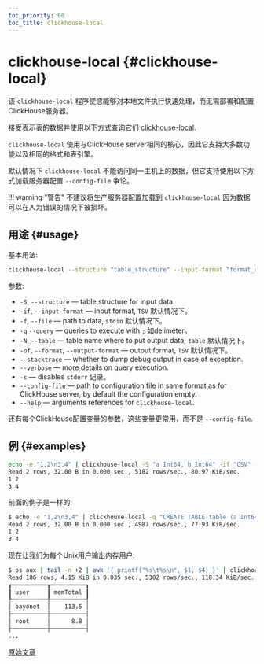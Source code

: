 ```yaml
---
toc_priority: 60
toc_title: clickhouse-local
---
```


# clickhouse-local {#clickhouse-local}

该 `clickhouse-local` 程序使您能够对本地文件执行快速处理，而无需部署和配置ClickHouse服务器。

接受表示表的数据并使用以下方式查询它们 [clickhouse-local](../../operations/utilities/clickhouse-local.md).

`clickhouse-local` 使用与ClickHouse server相同的核心，因此它支持大多数功能以及相同的格式和表引擎。

默认情况下 `clickhouse-local` 不能访问同一主机上的数据，但它支持使用以下方式加载服务器配置 `--config-file` 争论。

!!! warning "警告"
    不建议将生产服务器配置加载到 `clickhouse-local` 因为数据可以在人为错误的情况下被损坏。

## 用途 {#usage}

基本用法:

``` bash
clickhouse-local --structure "table_structure" --input-format "format_of_incoming_data" -q "query"
```

参数:

-   `-S`, `--structure` — table structure for input data.
-   `-if`, `--input-format` — input format, `TSV` 默认情况下。
-   `-f`, `--file` — path to data, `stdin` 默认情况下。
-   `-q` `--query` — queries to execute with `;` 如delimeter。
-   `-N`, `--table` — table name where to put output data, `table` 默认情况下。
-   `-of`, `--format`, `--output-format` — output format, `TSV` 默认情况下。
-   `--stacktrace` — whether to dump debug output in case of exception.
-   `--verbose` — more details on query execution.
-   `-s` — disables `stderr` 记录。
-   `--config-file` — path to configuration file in same format as for ClickHouse server, by default the configuration empty.
-   `--help` — arguments references for `clickhouse-local`.

还有每个ClickHouse配置变量的参数，这些变量更常用，而不是 `--config-file`.

## 例 {#examples}

``` bash
echo -e "1,2\n3,4" | clickhouse-local -S "a Int64, b Int64" -if "CSV" -q "SELECT * FROM table"
Read 2 rows, 32.00 B in 0.000 sec., 5182 rows/sec., 80.97 KiB/sec.
1 2
3 4
```

前面的例子是一样的:

``` bash
$ echo -e "1,2\n3,4" | clickhouse-local -q "CREATE TABLE table (a Int64, b Int64) ENGINE = File(CSV, stdin); SELECT a, b FROM table; DROP TABLE table"
Read 2 rows, 32.00 B in 0.000 sec., 4987 rows/sec., 77.93 KiB/sec.
1 2
3 4
```

现在让我们为每个Unix用户输出内存用户:

``` bash
$ ps aux | tail -n +2 | awk '{ printf("%s\t%s\n", $1, $4) }' | clickhouse-local -S "user String, mem Float64" -q "SELECT user, round(sum(mem), 2) as memTotal FROM table GROUP BY user ORDER BY memTotal DESC FORMAT Pretty"
Read 186 rows, 4.15 KiB in 0.035 sec., 5302 rows/sec., 118.34 KiB/sec.
┏━━━━━━━━━━┳━━━━━━━━━━┓
┃ user     ┃ memTotal ┃
┡━━━━━━━━━━╇━━━━━━━━━━┩
│ bayonet  │    113.5 │
├──────────┼──────────┤
│ root     │      8.8 │
├──────────┼──────────┤
...
```

[原始文章](https://clickhouse.tech/docs/en/operations/utils/clickhouse-local/) <!--hide-->
